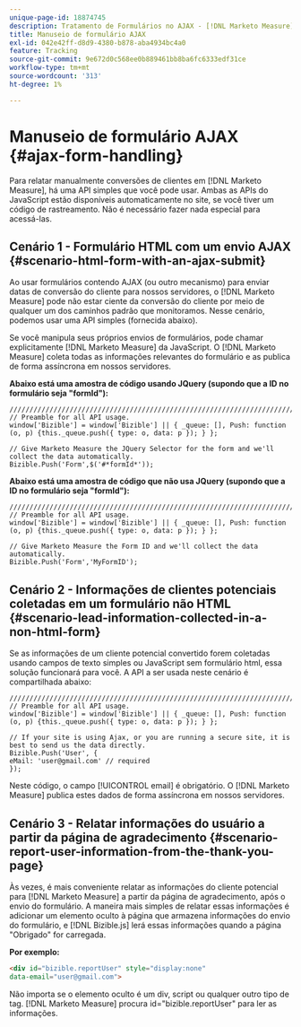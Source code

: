 ```yaml
---
unique-page-id: 18874745
description: Tratamento de Formulários no AJAX - [!DNL Marketo Measure]
title: Manuseio de formulário AJAX
exl-id: 042e42ff-d8d9-4380-b878-aba4934bc4a0
feature: Tracking
source-git-commit: 9e672d0c568ee0b889461bb8ba6fc6333edf31ce
workflow-type: tm+mt
source-wordcount: '313'
ht-degree: 1%

---
```


# Manuseio de formulário AJAX {#ajax-form-handling}

Para relatar manualmente conversões de clientes em [!DNL Marketo Measure], há uma API simples que você pode usar. Ambas as APIs do JavaScript estão disponíveis automaticamente no site, se você tiver um código de rastreamento. Não é necessário fazer nada especial para acessá-las.

## Cenário 1 - Formulário HTML com um envio AJAX {#scenario-html-form-with-an-ajax-submit}

Ao usar formulários contendo AJAX (ou outro mecanismo) para enviar datas de conversão do cliente para nossos servidores, o [!DNL Marketo Measure] pode não estar ciente da conversão do cliente por meio de qualquer um dos caminhos padrão que monitoramos. Nesse cenário, podemos usar uma API simples (fornecida abaixo).

Se você manipula seus próprios envios de formulários, pode chamar explicitamente [!DNL Marketo Measure] da JavaScript. O [!DNL Marketo Measure] coleta todas as informações relevantes do formulário e as publica de forma assíncrona em nossos servidores.

**Abaixo está uma amostra de código usando JQuery (supondo que a ID no formulário seja &quot;formId&quot;):**

```jquery
///////////////////////////////////////////////////////////////////////  
// Preamble for all API usage.  
window['Bizible'] = window['Bizible'] || { _queue: [], Push: function (o, p) {this._queue.push({ type: o, data: p }); } };  
  
// Give Marketo Measure the JQuery Selector for the form and we'll collect the data automatically.  
Bizible.Push('Form',$('#*formId*'));
```

**Abaixo está uma amostra de código que não usa JQuery (supondo que a ID no formulário seja &quot;formId&quot;):**

```jquery
///////////////////////////////////////////////////////////////////////  
// Preamble for all API usage.  
window['Bizible'] = window['Bizible'] || { _queue: [], Push: function (o, p) {this._queue.push({ type: o, data: p }); } };  
  
// Give Marketo Measure the Form ID and we'll collect the data automatically.
Bizible.Push('Form','MyFormID');
```

## Cenário 2 - Informações de clientes potenciais coletadas em um formulário não HTML {#scenario-lead-information-collected-in-a-non-html-form}

Se as informações de um cliente potencial convertido forem coletadas usando campos de texto simples ou JavaScript sem formulário html, essa solução funcionará para você. A API a ser usada neste cenário é compartilhada abaixo:

```jquery
///////////////////////////////////////////////////////////////////////  
// Preamble for all API usage.  
window['Bizible'] = window['Bizible'] || { _queue: [], Push: function (o, p) {this._queue.push({ type: o, data: p }); } };  
  
// If your site is using Ajax, or you are running a secure site, it is best to send us the data directly.  
Bizible.Push('User', {
eMail: 'user@gmail.com' // required  
});  
```

Neste código, o campo [!UICONTROL email] é obrigatório. O [!DNL Marketo Measure] publica estes dados de forma assíncrona em nossos servidores.

## Cenário 3 - Relatar informações do usuário a partir da página de agradecimento {#scenario-report-user-information-from-the-thank-you-page}

Às vezes, é mais conveniente relatar as informações do cliente potencial para [!DNL Marketo Measure] a partir da página de agradecimento, após o envio do formulário. A maneira mais simples de relatar essas informações é adicionar um elemento oculto à página que armazena informações do envio do formulário, e [!DNL Bizible.js] lerá essas informações quando a página &quot;Obrigado&quot; for carregada.

**Por exemplo:**

```html
<div id="bizible.reportUser" style="display:none"  
data-email="user@gmail.com">  
```

Não importa se o elemento oculto é um div, script ou qualquer outro tipo de tag. [!DNL Marketo Measure] procura id=&quot;bizible.reportUser&quot; para ler as informações.
